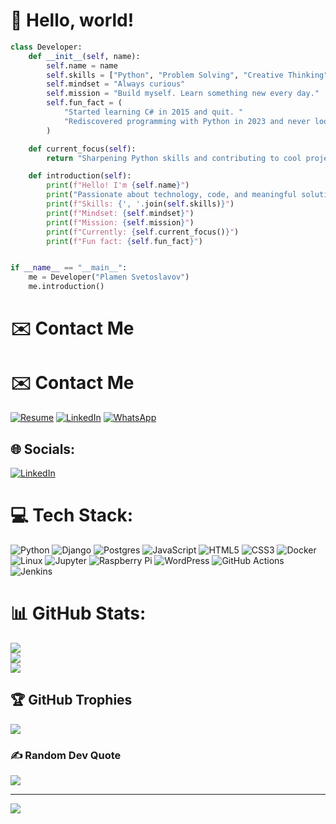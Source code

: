 # 👋 Hello, world!

```python
class Developer:
    def __init__(self, name):
        self.name = name
        self.skills = ["Python", "Problem Solving", "Creative Thinking", "Continuous Learning"]
        self.mindset = "Always curious"
        self.mission = "Build myself. Learn something new every day."
        self.fun_fact = (
            "Started learning C# in 2015 and quit. "
            "Rediscovered programming with Python in 2023 and never looked back!"
        )

    def current_focus(self):
        return "Sharpening Python skills and contributing to cool projects."

    def introduction(self):
        print(f"Hello! I'm {self.name}")
        print("Passionate about technology, code, and meaningful solutions.")
        print(f"Skills: {', '.join(self.skills)}")
        print(f"Mindset: {self.mindset}")
        print(f"Mission: {self.mission}")
        print(f"Currently: {self.current_focus()}")
        print(f"Fun fact: {self.fun_fact}")


if __name__ == "__main__":
    me = Developer("Plamen Svetoslavov")
    me.introduction()
```

# ✉️ Contact Me

# ✉️ Contact Me

<p align="left">
  <a href="https://plamensve.github.io/ai_cyberPunk/"><img src="https://img.shields.io/badge/Resume-FF6F61?style=for-the-badge&logo=read-the-docs&logoColor=white" alt="Resume"/></a>
  <a href="https://www.linkedin.com/in/plamen-svetoslavov/"><img src="https://img.shields.io/badge/LinkedIn-%230077B5.svg?style=for-the-badge&logo=linkedin&logoColor=white" alt="LinkedIn"/></a>
  <a href="https://wa.me/359883427273"><img src="https://img.shields.io/badge/WhatsApp-25D366?style=for-the-badge&logo=whatsapp&logoColor=white" alt="WhatsApp"/></a>
</p>



## 🌐 Socials:
[![LinkedIn](https://img.shields.io/badge/LinkedIn-%230077B5.svg?logo=linkedin&logoColor=white)](https://linkedin.com/in/plamen-svetoslavov-฿-66659a148) 

# 💻 Tech Stack:
![Python](https://img.shields.io/badge/python-3670A0?style=for-the-badge&logo=python&logoColor=ffdd54) 
![Django](https://img.shields.io/badge/django-%23092E20.svg?style=for-the-badge&logo=django&logoColor=white) 
![Postgres](https://img.shields.io/badge/postgres-%23316192.svg?style=for-the-badge&logo=postgresql&logoColor=white) 
![JavaScript](https://img.shields.io/badge/javascript-%23323330.svg?style=for-the-badge&logo=javascript&logoColor=%23F7DF1E)
![HTML5](https://img.shields.io/badge/html5-%23E34F26.svg?style=for-the-badge&logo=html5&logoColor=white) 
![CSS3](https://img.shields.io/badge/css3-%231572B6.svg?style=for-the-badge&logo=css3&logoColor=white) 
![Docker](https://img.shields.io/badge/docker-%230db7ed.svg?style=for-the-badge&logo=docker&logoColor=white)
![Linux](https://img.shields.io/badge/Linux-FCC624?style=for-the-badge&logo=linux&logoColor=black) 
![Jupyter](https://img.shields.io/badge/Jupyter-%23FA0F00.svg?style=for-the-badge&logo=jupyter&logoColor=white)
![Raspberry Pi](https://img.shields.io/badge/RaspberryPi-A22846?style=for-the-badge&logo=raspberry-pi&logoColor=white)
![WordPress](https://img.shields.io/badge/WordPress-%23117AC9.svg?style=for-the-badge&logo=WordPress&logoColor=white)
![GitHub Actions](https://img.shields.io/badge/GitHub%20Actions-%232671E5.svg?style=for-the-badge&logo=githubactions&logoColor=white)
![Jenkins](https://img.shields.io/badge/Jenkins-%23D24939.svg?style=for-the-badge&logo=Jenkins&logoColor=white)



# 📊 GitHub Stats:
![](https://github-readme-stats.vercel.app/api?username=plamensve&theme=dark&hide_border=false&include_all_commits=false&count_private=false)<br/>
![](https://github-readme-streak-stats.herokuapp.com/?user=plamensve&theme=dark&hide_border=false)<br/>
![](https://github-readme-stats.vercel.app/api/top-langs/?username=plamensve&theme=dark&hide_border=false&include_all_commits=false&count_private=false&layout=compact)

## 🏆 GitHub Trophies
![](https://github-profile-trophy.vercel.app/?username=plamensve&theme=radical&no-frame=false&no-bg=true&margin-w=4)

### ✍️ Random Dev Quote
![](https://quotes-github-readme.vercel.app/api?type=horizontal&theme=radical)

---
[![](https://visitcount.itsvg.in/api?id=plamensve&icon=0&color=1)](https://visitcount.itsvg.in)

<!-- Proudly created with GPRM ( https://gprm.itsvg.in ) -->


